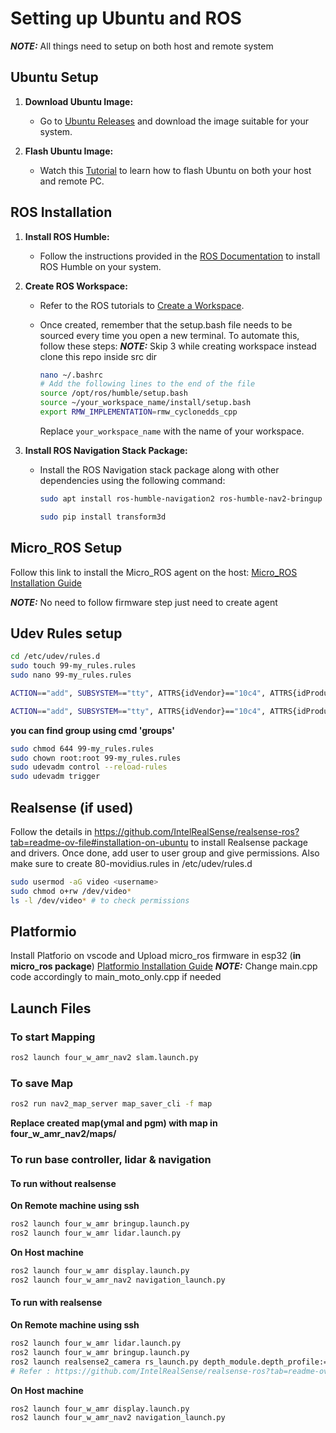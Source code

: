 # Setting up Ubuntu and ROS

**_NOTE:_** All things need to setup on both host and remote system

## Ubuntu Setup

1. **Download Ubuntu Image:** 
   - Go to [Ubuntu Releases](https://releases.ubuntu.com/jammy/) and download the image suitable for your system.

2. **Flash Ubuntu Image:**
   - Watch this [Tutorial](https://www.youtube.com/watch?v=QKn5U2esuRk&pp=ygUSdWJ1bnR1IDIyIGR1YWwgYm9v) to learn how to flash Ubuntu on both your host and remote PC.

## ROS Installation

1. **Install ROS Humble:**
   - Follow the instructions provided in the [ROS Documentation](https://docs.ros.org/en/humble/Installation/Alternatives/Ubuntu-Development-Setup.html) to install ROS Humble on your system.

2. **Create ROS Workspace:**
   - Refer to the ROS tutorials to [Create a Workspace](https://docs.ros.org/en/humble/Tutorials/Beginner-Client-Libraries/Creating-A-Workspace/Creating-A-Workspace.html).
   - Once created, remember that the setup.bash file needs to be sourced every time you open a new terminal. To automate this, follow these steps:
   **_NOTE:_** Skip 3 while creating workspace instead clone this repo inside src dir

      ```bash
      nano ~/.bashrc
      # Add the following lines to the end of the file
      source /opt/ros/humble/setup.bash
      source ~/your_workspace_name/install/setup.bash
      export RMW_IMPLEMENTATION=rmw_cyclonedds_cpp
      ```

      Replace `your_workspace_name` with the name of your workspace.

3. **Install ROS Navigation Stack Package:**
   - Install the ROS Navigation stack package along with other dependencies using the following command:

      ```bash
      sudo apt install ros-humble-navigation2 ros-humble-nav2-bringup ros-humble-xacro  ros-humble-rviz2 ros-humble-tf-transformations ros-humble-joint-state-publisher ros-humble-robot-state-publisher ros-humble-tf2-* ros-humble-slam-toolbox ros-humble-rplidar-ros-* 
      ```
      ```bash
      sudo pip install transform3d
      ```
## Micro_ROS Setup

Follow this link to install the Micro_ROS agent on the host: [Micro_ROS Installation Guide](https://micro.ros.org/docs/tutorials/core/first_application_linux/)

**_NOTE:_** No need to follow firmware step just need to create agent

## Udev Rules setup

```bash
cd /etc/udev/rules.d
sudo touch 99-my_rules.rules
sudo nano 99-my_rules.rules
```

```bash
ACTION=="add", SUBSYSTEM=="tty", ATTRS{idVendor}=="10c4", ATTRS{idProduct}=="ea60", SYMLINK+="ttyesp32", GROUP="<ADD_GROUP_NAME>", MODE="0660"

ACTION=="add", SUBSYSTEM=="tty", ATTRS{idVendor}=="10c4", ATTRS{idProduct}=="ea70", SYMLINK+="ttyLidar", GROUP="<ADD_GROUP_NAME>", MODE="0660"

```
**you can find group using cmd 'groups'**

```bash
sudo chmod 644 99-my_rules.rules 
sudo chown root:root 99-my_rules.rules 
sudo udevadm control --reload-rules        
sudo udevadm trigger
```

## Realsense (if used)
Follow the details in https://github.com/IntelRealSense/realsense-ros?tab=readme-ov-file#installation-on-ubuntu to install Realsense package and drivers.
Once done, add user to user group and give permissions. Also make sure to create 80-movidius.rules in /etc/udev/rules.d
```bash
sudo usermod -aG video <username>
sudo chmod o+rw /dev/video*
ls -l /dev/video* # to check permissions
```

## Platformio
Install Platforio on vscode and Upload micro_ros firmware in esp32 (**in micro_ros package**)
[Platformio Installation Guide](https://www.youtube.com/watch?v=MeIcL9igsbM)
**_NOTE:_** Change main.cpp code accordingly to main_moto_only.cpp if needed

## Launch Files

### To start Mapping
```bash
ros2 launch four_w_amr_nav2 slam.launch.py
```
### To save Map
```bash
ros2 run nav2_map_server map_saver_cli -f map
```
**Replace created map(ymal and pgm) with map in four_w_amr_nav2/maps/**


### To run base controller, lidar & navigation

#### To run without realsense

**On Remote machine using ssh**
```bash
ros2 launch four_w_amr bringup.launch.py
ros2 launch four_w_amr lidar.launch.py
```

**On Host machine**
```bash
ros2 launch four_w_amr display.launch.py
ros2 launch four_w_amr_nav2 navigation_launch.py
```

#### To run with realsense

**On Remote machine using ssh**
```bash
ros2 launch four_w_amr lidar.launch.py
ros2 launch four_w_amr bringup.launch.py
ros2 launch realsense2_camera rs_launch.py depth_module.depth_profile:=1280x720x30 pointcloud.enable:=true
# Refer : https://github.com/IntelRealSense/realsense-ros?tab=readme-ov-file#installation-on-ubuntu for realsense params

```

**On Host machine**
```bash
ros2 launch four_w_amr display.launch.py
ros2 launch four_w_amr_nav2 navigation_launch.py
```
